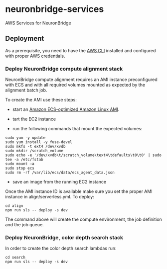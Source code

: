 # neuronbridge-services
AWS Services for NeuronBridge

## Deployment

As a prerequisite, you need to have the [AWS CLI](https://aws.amazon.com/cli/) installed and configured with proper AWS credentials.

### Deploy NeuronBridge compute alignment stack

NeuronBridge compute alignment requires an AMI instance preconfigured with ECS and with all required volumes mounted as expected by the alignment batch job.

To create the AMI use these steps:
* start an [Amazon ECS-optimized Amazon Linux AMI](https://aws.amazon.com/marketplace/search/results?x=0&y=0&searchTerms=Amazon+ECS-Optimized+Amazon+Linux+AMI&page=1&ref_=nav_search_box). 

* tart the EC2 instance 
* run the following commands that mount the expected volumes: 

```
sudo yum -y update
sudo yum install -y fuse-devel
sudo mkfs -t ext4 /dev/xvdb
sudo mkdir /scratch_volume
sudo echo -e '/dev/xvdb\t/scratch_volume\text4\tdefaults\t0\t0' | sudo tee -a /etc/fstab
sudo mount –a
sudo stop ecs
sudo rm -rf /var/lib/ecs/data/ecs_agent_data.json
```
* save an image from the running EC2 instance

Once the AMI instance ID is available make sure you set the proper AMI instance in align/serverless.yml.
To deploy:
```
cd align
npm run sls -- deploy -s dev
```

The command above will create the compute environment, the job definition and the job queue.

### Deploy NeuronBridge¸ color depth search stack

In order to create the color depth search lambdas run:

```
cd search
npm run sls -- deploy -s dev
```
